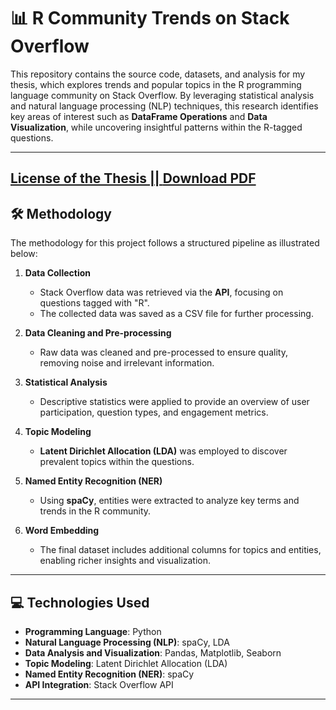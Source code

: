 # 📊 R Community Trends on Stack Overflow

This repository contains the source code, datasets, and analysis for my thesis, which explores trends and popular topics in the R programming language community on Stack Overflow. By leveraging statistical analysis and natural language processing (NLP) techniques, this research identifies key areas of interest such as **DataFrame Operations** and **Data Visualization**, while uncovering insightful patterns within the R-tagged questions.

---
[License of the Thesis || ](https://ikee.lib.auth.gr/record/354696/?ln=el)  [Download PDF](NikosZoros.pdf)
---

## 🛠️ Methodology

The methodology for this project follows a structured pipeline as illustrated below:


1. **Data Collection**  
   - Stack Overflow data was retrieved via the **API**, focusing on questions tagged with "R".
   - The collected data was saved as a CSV file for further processing.

2. **Data Cleaning and Pre-processing**  
   - Raw data was cleaned and pre-processed to ensure quality, removing noise and irrelevant information.

3. **Statistical Analysis**  
   - Descriptive statistics were applied to provide an overview of user participation, question types, and engagement metrics.

4. **Topic Modeling**  
   - **Latent Dirichlet Allocation (LDA)** was employed to discover prevalent topics within the questions.

5. **Named Entity Recognition (NER)**  
   - Using **spaCy**, entities were extracted to analyze key terms and trends in the R community.

6. **Word Embedding**  
   - The final dataset includes additional columns for topics and entities, enabling richer insights and visualization.

---

## 💻 Technologies Used

- **Programming Language**: Python  
- **Natural Language Processing (NLP)**: spaCy, LDA  
- **Data Analysis and Visualization**: Pandas, Matplotlib, Seaborn  
- **Topic Modeling**: Latent Dirichlet Allocation (LDA)  
- **Named Entity Recognition (NER)**: spaCy  
- **API Integration**: Stack Overflow API  

---



